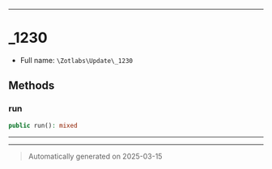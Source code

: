 ***

# _1230





* Full name: `\Zotlabs\Update\_1230`




## Methods


### run



```php
public run(): mixed
```












***


***
> Automatically generated on 2025-03-15
